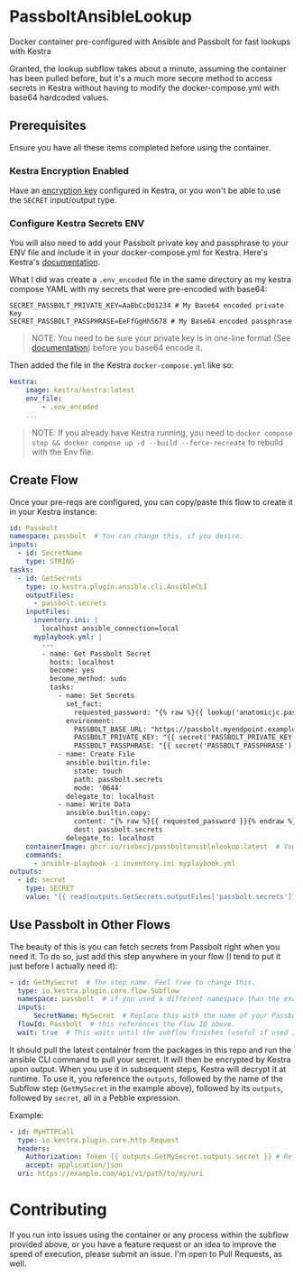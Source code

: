 # PassboltAnsibleLookup
Docker container pre-configured with Ansible and Passbolt for fast lookups with Kestra

Granted, the lookup subflow takes about a minute, assuming the container has been pulled before, but 
it's a much more secure method to access secrets in Kestra without having to modify the docker-compose.yml
with base64 hardcoded values.

## Prerequisites
Ensure you have all these items completed before using the container.

### Kestra Encryption Enabled
Have an [encryption key](https://kestra.io/docs/configuration-guide/encryption) configured in Kestra, 
or you won't be able to use the `SECRET` input/output type.

### Configure Kestra Secrets ENV
You will also need to add your Passbolt private key and passphrase to your ENV file and include it in your 
docker-compose.yml for Kestra. Here's Kestra's [documentation](https://kestra.io/docs/how-to-guides/secrets#using-secrets-in-kestra).

What I did was create a `.env_encoded` file in the same directory as my kestra compose YAML
with my secrets that were pre-encoded with base64:
```
SECRET_PASSBOLT_PRIVATE_KEY=AaBbCcDd1234 # My Base64 encoded private Key
SECRET_PASSBOLT_PASSPHRASE=EeFfGgHh5678 # My Base64 encoded passphrase
```

> NOTE: You need to be sure your private key is in one-line format (See [documentation](https://github.com/passbolt/lab-passbolt-ansible-collection?tab=readme-ov-file#environment-variables-for-configuration)) before you base64 encode it. 

Then added the file in the Kestra `docker-compose.yml` like so:
```yaml
kestra:
    image: kestra/kestra:latest
    env_file:
        - .env_encoded
    ... 
```

> NOTE: If you already have Kestra running, you need to `docker compose stop && docker compose up -d --build --force-recreate` to rebuild with the Env file.

## Create Flow

Once your pre-reqs are configured, you can copy/paste this flow to create it in your Kestra instance:

```yaml
id: Passbolt
namespace: passbolt  # You can change this, if you desire.
inputs:
  - id: SecretName
    type: STRING
tasks:
  - id: GetSecrets
    type: io.kestra.plugin.ansible.cli.AnsibleCLI
    outputFiles:
      - passbolt.secrets
    inputFiles:
      inventory.ini: |
        localhost ansible_connection=local
      myplaybook.yml: |
        ---
        - name: Get Passbolt Secret
          hosts: localhost
          become: yes
          become_method: sudo            
          tasks:
            - name: Set Secrets
              set_fact:
                requested_password: "{% raw %}{{ lookup('anatomicjc.passbolt.passbolt', '{% endraw %}{{ inputs.SecretName }}{% raw %}').password }}{% endraw %}"
              environment:
                PASSBOLT_BASE_URL: "https://passbolt.myendpoint.example"  # Hardcode this or use a KV store
                PASSBOLT_PRIVATE_KEY: "{{ secret('PASSBOLT_PRIVATE_KEY') }}"
                PASSBOLT_PASSPHRASE: "{{ secret('PASSBOLT_PASSPHRASE') }}"
            - name: Create File
              ansible.builtin.file:
                state: touch
                path: passbolt.secrets
                mode: '0644'
              delegate_to: localhost
            - name: Write Data
              ansible.builtin.copy:
                content: "{% raw %}{{ requested_password }}{% endraw %}"
                dest: passbolt.secrets
              delegate_to: localhost
    containerImage: ghcr.io/riebecj/passboltansiblelookup:latest  # You can also change this to a specific version.
    commands:
      - ansible-playbook -i inventory.ini myplaybook.yml
outputs:
  - id: secret
    type: SECRET
    value: "{{ read(outputs.GetSecrets.outputFiles['passbolt.secrets']) }}"
```

## Use Passbolt in Other Flows

The beauty of this is you can fetch secrets from Passbolt right when you need it. To do so, just add this step anywhere in your flow (I tend to put it just before I actually need it):

```yaml
- id: GetMySecret  # The step name. Feel free to change this.
  type: io.kestra.plugin.core.flow.Subflow
  namespace: passbolt  # if you used a different namespace than the example, change this to match.
  inputs:
      SecretName: MySecret  # Replace this with the name of your Passbolt secret.
  flowId: Passbolt  # this references the Flow ID above.
  wait: true  # This waits until the subflow finishes (useful if used in Kestra Flow logic)
```

It should pull the latest container from the packages in this repo and run the ansible CLI command to pull your secret. It will then be encrypted
by Kestra upon output. When you use it in subsequent steps, Kestra will decrypt it at runtime. To use it, you reference the `outputs`, followed by the name of the Subflow step (`GetMySecret` in the example above), followed by its `outputs`, followed by `secret`, all in a Pebble expression.

Example:
```yaml
- id: MyHTTPCall
  type: io.kestra.plugin.core.http.Request
  headers:
    Authorization: Token {{ outputs.GetMySecret.outputs.secret }} # Reference to secret
    accept: application/json
  uri: https://example.com/api/v1/path/to/my/uri
```

# Contributing
If you run into issues using the container or any process within the subflow provided above, or you have a feature request or an idea to improve the speed of execution, please submit an issue. I'm open to Pull Requests, as well.
